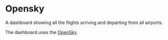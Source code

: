 # Opensky

A dashboard showing all the flights arriving and departing from all airports.

The dashboard uses the [OpenSky](https://openskynetwork.github.io/opensky-api/).
